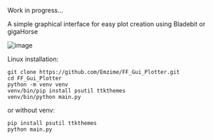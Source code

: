 Work in progress...

A simple graphical interface for easy plot creation using Bladebit or gigaHorse

![image](https://github.com/Emzime/FF_Gui_Plotter/assets/3422040/f8428fa5-27f0-4056-bed4-56c13fb698aa)

Linux installation:
```
git clone https://github.com/Emzime/FF_Gui_Plotter.git
cd FF_Gui_Plotter
python -m venv venv
venv/bin/pip install psutil ttkthemes
venv/bin/python main.py
```


or without venv:
```
pip install psutil ttkthemes
python main.py
```